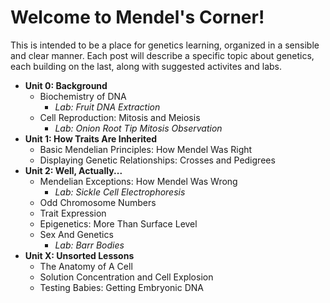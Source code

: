 # Welcome to Mendel's Corner!
This is intended to be a place for genetics learning, organized in a sensible and clear manner.
Each post will describe a specific topic about genetics, each building on the last, along with suggested activites and labs.

- **Unit 0: Background**
  - Biochemistry of DNA
    - *Lab: Fruit DNA Extraction*
  - Cell Reproduction: Mitosis and Meiosis
    - *Lab: Onion Root Tip Mitosis Observation*
- **Unit 1: How Traits Are Inherited**
  - Basic Mendelian Principles: How Mendel Was Right
  - Displaying Genetic Relationships: Crosses and Pedigrees
- **Unit 2: Well, Actually...** 
  - Mendelian Exceptions: How Mendel Was Wrong
    - *Lab: Sickle Cell Electrophoresis*
  - Odd Chromosome Numbers
  - Trait Expression
  - Epigenetics: More Than Surface Level
  - Sex And Genetics
    - *Lab: Barr Bodies*
- **Unit X: Unsorted Lessons**
  - The Anatomy of A Cell
  - Solution Concentration and Cell Explosion
  - Testing Babies: Getting Embryonic DNA
 


